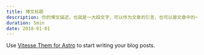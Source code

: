 ```yaml
---
title: 博文标题
description: 你的博文描述，也就是一大段文字，可以作为文章的引言，也可以是文章中的一个段落。
duration: 5min
date: 2018-01-01
---
```


Use [Vitesse Them for Astro](https://astro.build/themes/details/vitesse-theme-for-astro/) to start writing your blog posts.

